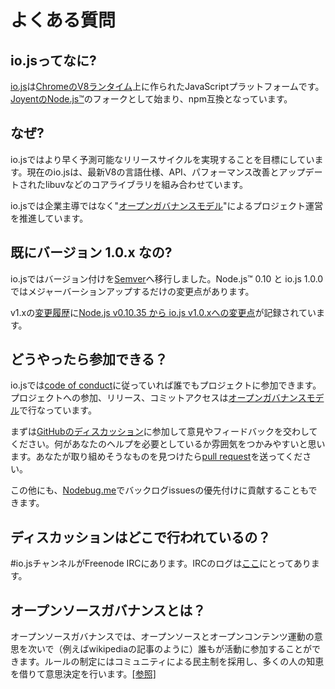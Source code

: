 <!-- # FAQ -->
# よくある質問

<!-- ## What is io.js? -->
## io.jsってなに?

<!-- [io.js](https://github.com/iojs/io.js) is a JavaScript platform built on [Chrome's V8 runtime](http://code.google.com/p/v8/). This project began as a fork of [Joyent's Node.js™](https://nodejs.org/) and is compatible with the [npm](https://www.npmjs.org/) ecosystem. -->
[io.js](https://github.com/iojs/io.js)は[ChromeのV8ランタイム](http://code.google.com/p/v8/)上に作られたJavaScriptプラットフォームです。[JoyentのNode.js™](https://nodejs.org/)のフォークとして始まり、npm互換となっています。

<!-- ## Why? -->
## なぜ?

<!-- io.js aims to provide faster and predictable release cycles. It currently merges in the latest language, API and performance improvements to V8 while also updating libuv and other base libraries. -->
io.jsではより早く予測可能なリリースサイクルを実現することを目標にしています。現在のio.jsは、最新V8の言語仕様、API、パフォーマンス改善とアップデートされたlibuvなどのコアライブラリを組み合わせています。

<!-- This project aims to continue development of io.js under an "[open governance model](https://github.com/iojs/io.js/blob/v1.x/GOVERNANCE.md#readme)" as opposed to corporate stewardship. -->
io.jsでは企業主導ではなく"[オープンガバナンスモデル](https://github.com/iojs/io.js/blob/v1.x/GOVERNANCE.md#readme)"によるプロジェクト運営を推進しています。

<!-- ## Version 1.0.x? -->
## 既にバージョン 1.0.x なの?

<!-- io.js has moved to [Semver](http://semver.org/) and the changes between Node.js™ 0.10 and io.js 1.0.0 were significant enough to warrant a major version increment. -->
io.jsではバージョン付けを[Semver](http://semver.org/)へ移行しました。Node.js™ 0.10 と io.js 1.0.0 ではメジャーバーションアップするだけの変更点があります。

<!-- Our [CHANGELOG](https://github.com/iojs/io.js/blob/v1.x/CHANGELOG.md) for v1.x provides a [summary of changes from Node.js v0.10.35 to io.js v1.0.x](https://github.com/iojs/io.js/blob/v1.x/CHANGELOG.md#summary-of-changes-from-nodejs-v01035-to-iojs-v100). -->
v1.xの[変更履歴](https://github.com/iojs/io.js/blob/v1.x/CHANGELOG.md)に[Node.js v0.10.35 から io.js v1.0.xへの変更点](https://github.com/iojs/io.js/blob/v1.x/CHANGELOG.md#summary-of-changes-from-nodejs-v01035-to-iojs-v100)が記録されています。

<!-- ## How can I contribute? -->
## どうやったら参加できる？

<!-- Everyone can help. io.js adheres to a [code of conduct](https://github.com/iojs/io.js/blob/v1.x/CONTRIBUTING.md#code-of-conduct), and contributions, releases, and contributorship are under an [open governance](https://github.com/iojs/io.js/blob/v1.x/GOVERNANCE.md#readme) model. -->
io.jsでは[code of conduct](https://github.com/iojs/io.js/blob/v1.x/CONTRIBUTING.md#code-of-conduct)に従っていれば誰でもプロジェクトに参加できます。プロジェクトへの参加、リリース、コミットアクセスは[オープンガバナンスモデル](https://github.com/iojs/io.js/blob/v1.x/GOVERNANCE.md#readme)で行なっています。

<!-- To get started, there are open [ discussions on GitHub](https://github.com/iojs/io.js/issues), and we'd love to hear your feedback.
Becoming involved in discussions is a good way to get a feel of where you can help out further. If there is
something there you feel you can tackle, please [make a pull request](https://github.com/iojs/io.js/blob/v1.x/CONTRIBUTING.md#code-contributions). -->
まずは[GitHubのディスカッション](https://github.com/iojs/io.js/issues)に参加して意見やフィードバックを交わしてください。何があなたのヘルプを必要としているか雰囲気をつかみやすいと思います。あなたが取り組めそうなものを見つけたら[pull request](https://github.com/iojs/io.js/blob/v1.x/CONTRIBUTING.md#code-contributions)を送ってください。

<!-- In addition, using [Nodebug.me](http://nodebug.me/) is a good way to help Triage the issues in the backlog. -->
この他にも、[Nodebug.me](http://nodebug.me/)でバックログissuesの優先付けに貢献することもできます。

<!-- ## Where do discussions take place? -->
## ディスカッションはどこで行われているの？

<!-- There is an #io.js channel on Freenode IRC. We keep logs of the channel [here](http://logs.libuv.org/io.js/latest). -->
\#io.jsチャンネルがFreenode IRCにあります。IRCのログは[ここ](http://logs.libuv.org/io.js/latest)にとってあります。

<!-- ## What is open source governance? -->
## オープンソースガバナンスとは？

<!-- Open source governance advocates the application of the philosophies of the open source and open content movements in order to enable any interested party to add to the creation of the end product, as with a wiki document. Legislation is democratically opened to the general citizenry, employing their collective wisdom to benefit the decision-making process and improve democracy. [[source]](https://en.wikipedia.org/wiki/Open-source_governance) -->
オープンソースガバナンスでは、オープンソースとオープンコンテンツ運動の意思を次いで（例えばwikipediaの記事のように）誰もが活動に参加することができます。ルールの制定にはコミュニティによる民主制を採用し、多くの人の知恵を借りて意思決定を行います。[[参照]](https://en.wikipedia.org/wiki/Open-source_governance)

